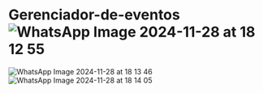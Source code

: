 # Gerenciador-de-eventos![WhatsApp Image 2024-11-28 at 18 12 55](https://github.com/user-attachments/assets/3eafaac5-654e-4240-a559-4525e6d038a8)
![WhatsApp Image 2024-11-28 at 18 13 46](https://github.com/user-attachments/assets/ca21f07f-48fc-407e-b91b-36364e26032c)
![WhatsApp Image 2024-11-28 at 18 14 05](https://github.com/user-attachments/assets/7b5e3c3e-1697-49a2-9c17-a7263af3e94a)
